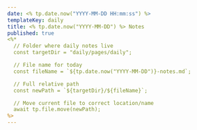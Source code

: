 ```yaml
---
date: <% tp.date.now("YYYY-MM-DD HH:mm:ss") %>
templateKey: daily
title: <% tp.date.now("YYYY-MM-DD") %> Notes
published: true
<%*
  // Folder where daily notes live
  const targetDir = "daily/pages/daily";

  // File name for today
  const fileName = `${tp.date.now("YYYY-MM-DD")}-notes.md`;

  // Full relative path
  const newPath = `${targetDir}/${fileName}`;

  // Move current file to correct location/name
  await tp.file.move(newPath);
%>
---
```

